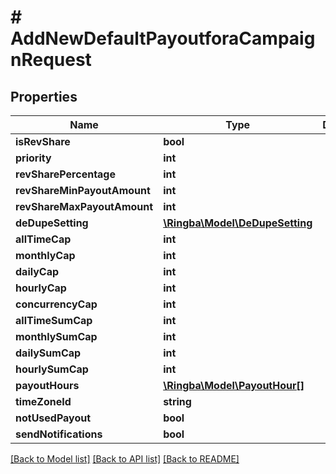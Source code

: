 # # AddNewDefaultPayoutforaCampaignRequest

## Properties

Name | Type | Description | Notes
------------ | ------------- | ------------- | -------------
**isRevShare** | **bool** |  |
**priority** | **int** |  |
**revSharePercentage** | **int** |  |
**revShareMinPayoutAmount** | **int** |  |
**revShareMaxPayoutAmount** | **int** |  |
**deDupeSetting** | [**\Ringba\Model\DeDupeSetting**](DeDupeSetting.md) |  |
**allTimeCap** | **int** |  |
**monthlyCap** | **int** |  |
**dailyCap** | **int** |  |
**hourlyCap** | **int** |  |
**concurrencyCap** | **int** |  |
**allTimeSumCap** | **int** |  |
**monthlySumCap** | **int** |  |
**dailySumCap** | **int** |  |
**hourlySumCap** | **int** |  |
**payoutHours** | [**\Ringba\Model\PayoutHour[]**](PayoutHour.md) |  |
**timeZoneId** | **string** |  |
**notUsedPayout** | **bool** |  |
**sendNotifications** | **bool** |  |

[[Back to Model list]](../../README.md#models) [[Back to API list]](../../README.md#endpoints) [[Back to README]](../../README.md)
